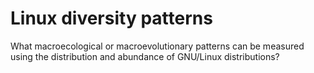 # Linux diversity patterns

What macroecological or macroevolutionary patterns can be measured using the distribution and abundance of GNU/Linux distributions?